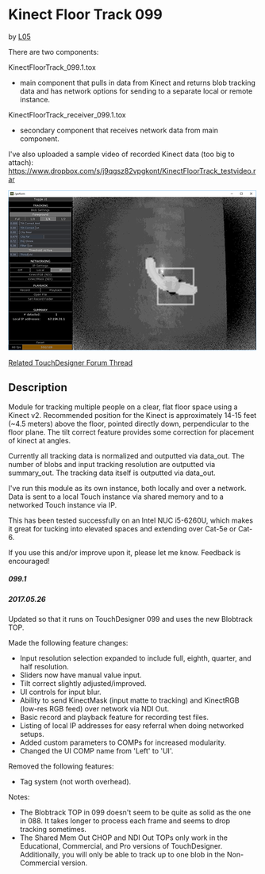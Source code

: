 # Kinect Floor Track 099
by [L05](http://L05.is)

There are two components:

KinectFloorTrack_099.1.tox
- main component that pulls in data from Kinect and returns blob tracking data and has network options for sending to a separate local or remote instance.

KinectFloorTrack_receiver_099.1.tox
- secondary component that receives network data from main component.

I've also uploaded a sample video of recorded Kinect data (too big to attach):
https://www.dropbox.com/s/j9qgsz82vpgkont/KinectFloorTrack_testvideo.rar

![Screenshot](data/screenshot_099_sm.png)

[Related TouchDesigner Forum Thread](http://derivative.ca/Forum/viewtopic.php?f=22&t=10867&p=42981&hilit=kinect+floor+track#p41659)

## Description

Module for tracking multiple people on a clear, flat floor space using a Kinect v2. Recommended position for the Kinect is approximately 14-15 feet (~4.5 meters) above the floor, pointed directly down, perpendicular to the floor plane. The tilt correct feature provides some correction for placement of kinect at angles.

Currently all tracking data is normalized and outputted via data_out. The number of blobs and input tracking resolution are outputted via summary_out. The tracking data itself is outputted via data_out.

I've run this module as its own instance, both locally and over a network. Data is sent to a local Touch instance via shared memory and to a networked Touch instance via IP.

This has been tested successfully on an Intel NUC i5-6260U, which makes it great for tucking into elevated spaces and extending over Cat-5e or Cat-6.

If you use this and/or improve upon it, please let me know. Feedback is encouraged!

##### 099.1
##### 2017.05.26
Updated so that it runs on TouchDesigner 099 and uses the new Blobtrack TOP.

Made the following feature changes:
- Input resolution selection expanded to include full, eighth, quarter, and half resolution.
- Sliders now have manual value input.
- Tilt correct slightly adjusted/improved.
- UI controls for input blur.
- Ability to send KinectMask (input matte to tracking) and KinectRGB (low-res RGB feed) over network via NDI Out.
- Basic record and playback feature for recording test files.
- Listing of local IP addresses for easy referral when doing networked setups.
- Added custom parameters to COMPs for increased modularity.
- Changed the UI COMP name from 'Left' to 'UI'.

Removed the following features:
- Tag system (not worth overhead).

Notes:
- The Blobtrack TOP in 099 doesn't seem to be quite as solid as the one in 088. It takes longer to process each frame and seems to drop tracking sometimes.
- The Shared Mem Out CHOP and NDI Out TOPs only work in the Educational, Commercial, and Pro versions of TouchDesigner. Additionally, you will only be able to track up to one blob in the Non-Commercial version.
